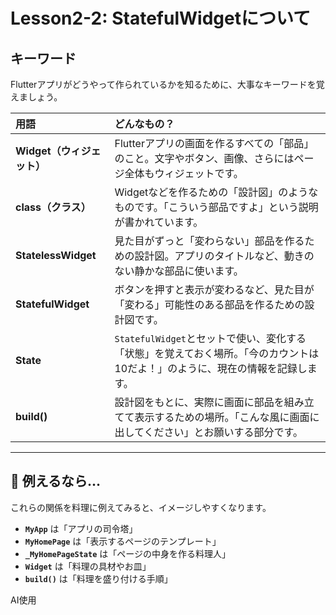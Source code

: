 # Lesson2-2: StatefulWidgetについて

## キーワード

Flutterアプリがどうやって作られているかを知るために、大事なキーワードを覚えましょう。

| 用語 | どんなもの？ |
| :--- | :--- |
| **Widget（ウィジェット）** | Flutterアプリの画面を作るすべての「部品」のこと。文字やボタン、画像、さらにはページ全体もウィジェットです。 |
| **class（クラス）** | Widgetなどを作るための「設計図」のようなものです。「こういう部品ですよ」という説明が書かれています。 |
| **StatelessWidget** | 見た目がずっと「変わらない」部品を作るための設計図。アプリのタイトルなど、動きのない静かな部品に使います。 |
| **StatefulWidget** | ボタンを押すと表示が変わるなど、見た目が「変わる」可能性のある部品を作るための設計図です。 |
| **State** | `StatefulWidget`とセットで使い、変化する「状態」を覚えておく場所。「今のカウントは10だよ！」のように、現在の情報を記録します。 |
| **build()** | 設計図をもとに、実際に画面に部品を組み立てて表示するための場所。「こんな風に画面に出してください」とお願いする部分です。 |

---

## 🧸 例えるなら…

これらの関係を料理に例えてみると、イメージしやすくなります。

- **`MyApp`** は「アプリの司令塔」
- **`MyHomePage`** は「表示するページのテンプレート」
- **`_MyHomePageState`** は「ページの中身を作る料理人」
- **`Widget`** は「料理の具材やお皿」
- **`build()`** は「料理を盛り付ける手順」

AI使用

